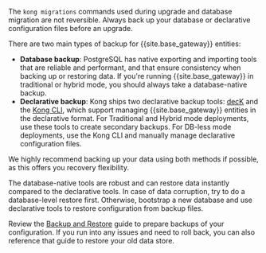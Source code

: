 The `kong migrations` commands used during upgrade and database migration are not reversible.
Always back up your database or declarative configuration files before an upgrade.

There are two main types of backup for {{site.base_gateway}} entities:
* **Database backup**: PostgreSQL has native exporting and importing tools that are reliable and performant, and that ensure consistency when backing up or restoring data. If you're running {{site.base_gateway}} in traditional or hybrid mode, you should always take a database-native backup.
* **Declarative backup**: Kong ships two declarative backup tools: [decK](/deck/) and the [Kong CLI](/gateway/cli/), which support managing {{site.base_gateway}} entities in the declarative format.
For Traditional and Hybrid mode deployments, use these tools to create secondary backups. For DB-less mode deployments, use the Kong CLI and manually manage declarative configuration files.

We highly recommend backing up your data using both methods if possible, as this offers you recovery flexibility. 

The database-native tools are robust and can restore data instantly compared to the declarative tools. 
In case of data corruption, try to do a database-level restore first. 
Otherwise, bootstrap a new database and use declarative tools to restore configuration from backup files.

Review the [Backup and Restore](/gateway/upgrade/backup-and-restore/) guide to 
prepare backups of your configuration.
If you run into any issues and need to roll back, you can also reference that guide to restore your old data store.
